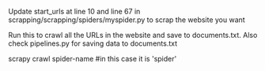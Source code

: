 Update start_urls at line 10 and line 67 in scrapping/scrapping/spiders/myspider.py
to scrap the website you want

Run this to crawl all the URLs in the website and save to documents.txt.
Also check pipelines.py for saving data to documents.txt

scrapy crawl spider-name      #in this case it is 'spider'

